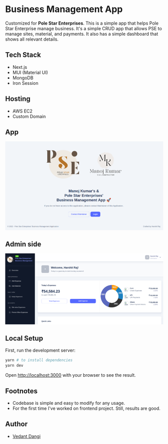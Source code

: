 # Business Management App

Customized for **Pole Star Enterprises**. This is a simple app that helps Pole Star Enterprise manage business. It's a simple CRUD app that allows PSE to manage sites, material, and payments. It also has a simple dashboard that shows all relevant details.

## Tech Stack

- Next.js
- MUI (Material UI)
- MongoDB
- Iron Session

## Hosting

- AWS EC2
- Custom Domain

## App

![Homepage](./public/app_image.png)

## Admin side

![Admin Screenshot](./public/app_dashboard.png)

## Local Setup

First, run the development server:

```bash
yarn # to install dependencies
yarn dev
```

Open [http://localhost:3000](http://localhost:3000) with your browser to see the result.

## Footnotes

- Codebase is simple and easy to modify for any usage.
- For the first time I've worked on frontend project. Still, results are good.

## Author

- [Vedant Dangi](https://vedantdangi.me)
